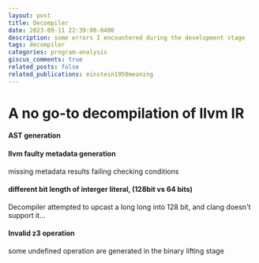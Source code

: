 ```yaml
---
layout: post
title: Decompiler
date: 2023-09-11 22:39:00-0400
description: some errors I encountered during the development stage
tags: decompiler
categories: program-analysis
giscus_comments: true
related_posts: false
related_publications: einstein1950meaning
---
```

# A no go-to decompilation of llvm IR

#### AST generation


#### llvm faulty metadata generation
missing metadata results failing checking conditions 

#### different bit length of interger literal, (128bit vs 64 bits)
Decompiler attempted to upcast a long long into 128 bit, and clang doesn't support it...

#### Invalid z3 operation
some undefined operation are generated in the binary lifting stage